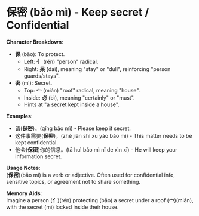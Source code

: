 # **保密 (bǎo mì) - Keep secret / Confidential**

**Character Breakdown**:  
- **保** (bǎo): To protect.
  - Left: **亻** (rén) "person" radical.
  - Right: **呆** (dāi), meaning "stay" or "dull", reinforcing "person guards/stays".  
- **密** (mì): Secret.
  - Top: **宀** (mián) "roof" radical, meaning "house".
  - Inside: **必** (bì), meaning "certainly" or "must".
  - Hints at "a secret kept inside a house".

**Examples**:  
- 请(**保密**)。(qǐng bǎo mì) - Please keep it secret.  
- 这件事需要(**保密**)。(zhè jiàn shì xū yào bǎo mì) - This matter needs to be kept confidential.  
- 他会(**保密**)你的信息。(tā huì bǎo mì nǐ de xìn xī) - He will keep your information secret.

**Usage Notes**:  
(**保密**)(bǎo mì) is a verb or adjective. Often used for confidential info, sensitive topics, or agreement not to share something.

**Memory Aids**:  
Imagine a person (**亻**)(rén) protecting (bǎo) a secret under a roof (**宀**)(mián), with the secret (mì) locked inside their house.